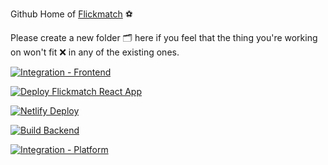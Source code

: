 Github Home of [Flickmatch](https://flickmatch.in/) ⚽️

Please create a new folder 🗂 here if you feel that the thing you're working on won't fit ❌ in any of the existing ones.

[![Integration - Frontend](https://github.com/flickmatch/home/actions/workflows/react-test.js.yml/badge.svg)](https://github.com/flickmatch/home/actions/workflows/react-test.js.yml)

[![Deploy Flickmatch React App](https://github.com/flickmatch/home/actions/workflows/react-deploy.js.yml/badge.svg)](https://github.com/flickmatch/home/actions/workflows/react-deploy.js.yml)

[![Netlify Deploy](https://api.netlify.com/api/v1/badges/d9dc442f-a7dc-4ca1-8497-742b32c7fef1/deploy-status)](https://app.netlify.com/sites/flickmatch/deploys)

[![Build Backend](https://github.com/flickmatch/home/actions/workflows/platform-dryrun.yml/badge.svg)](https://github.com/flickmatch/home/actions/workflows/platform-dryrun.yml)

[![Integration - Platform](https://github.com/flickmatch/home/actions/workflows/platform-deploy.yml/badge.svg)](https://github.com/flickmatch/home/actions/workflows/platform-deploy.yml)

